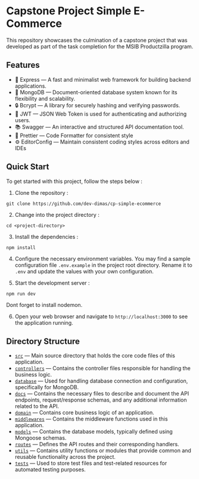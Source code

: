# Capstone Project Simple E-Commerce

This repository showcases the culmination of a capstone project that was developed as part of the task completion for the MSIB Productzilla program.

## Features

- 🚀 Express — A fast and minimalist web framework for building backend applications.
- 🍃 MongoDB — Document-oriented database system known for its flexibility and scalability.
- 🔒 Bcrypt — A library for securely hashing and verifying passwords.
- 🎫 JWT — JSON Web Token is used for authenticating and authorizing users.
- 📚 Swagger — An interactive and structured API documentation tool.
- 💖 Prettier — Code Formatter for consistent style
- ⚙️ EditorConfig — Maintain consistent coding styles across editors and IDEs

## Quick Start

To get started with this project, follow the steps below :

1. Clone the repository :

```
git clone https://github.com/dev-dimas/cp-simple-ecommerce
```

2. Change into the project directory :

```
cd <project-directory>
```

3. Install the dependencies :

```
npm install
```

4. Configure the necessary environment variables. You may find a sample configuration file `.env.example` in the project root directory. Rename it to `.env` and update the values with your own configuration.

5. Start the development server :

```
npm run dev
```

Dont forget to install nodemon.

6. Open your web browser and navigate to `http://localhost:3000` to see the application running.

## Directory Structure

- [`src`](./src) — Main source directory that holds the core code files of this application.
- [`controllers`](./src/controllers) — Contains the controller files responsible for handling the business logic.
- [`database`](./src/database) — Used for handling database connection and configuration, specifically for MongoDB.
- [`docs`](./src/docs) — Contains the necessary files to describe and document the API endpoints, request/response schemas, and any additional information related to the API.
- [`domain`](./src/domain) — Contains core business logic of an application.
- [`middlewares`](./src/middlewares) — Contains the middleware functions used in this application.
- [`models`](./src/models) — Contains the database models, typically defined using Mongoose schemas.
- [`routes`](./src/routes) — Defines the API routes and their corresponding handlers.
- [`utils`](./src/utils) — Contains utility functions or modules that provide common and reusable functionality across the project.
- [`tests`](./tests) — Used to store test files and test-related resources for automated testing purposes.
